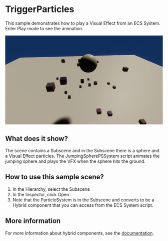 # TriggerParticles

This sample demonstrates how to play a Visual Effect from an ECS System. Enter Play mode to see the animation.

<img src="../../../READMEimages/TriggerParticles.PNG" width="600">

## What does it show?

The scene contains a Subscene and in the Subscene there is a sphere and a Visual Effect particles. The JumpingSpherePSSystem script animates the jumping sphere and plays the VFX when the sphere hits the ground.

## How to use this sample scene?

1. In the Hierarchy, select the Subscene
2. In the Inspector, click Open
3. Note that the ParticleSystem is in the Subscene and converts to be a Hybrid component that you can access from the ECS System script.

## More information

For more information about hybrid components, see the [documentation](https://docs.unity3d.com/Packages/com.unity.rendering.hybrid@latest/index.html).